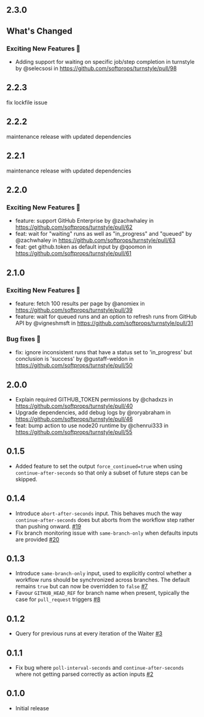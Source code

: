 ## 2.3.0

## What's Changed

### Exciting New Features 🎉
* Adding support for waiting on specific job/step completion in turnstyle by @selecsosi in https://github.com/softprops/turnstyle/pull/98

## 2.2.3

fix lockfile issue

## 2.2.2

maintenance release with updated dependencies

## 2.2.1

maintenance release with updated dependencies

## 2.2.0

### Exciting New Features 🎉

- feature: support GitHub Enterprise by @zachwhaley in https://github.com/softprops/turnstyle/pull/62
- feat: wait for "waiting" runs as well as "in_progress" and "queued" by @zachwhaley in https://github.com/softprops/turnstyle/pull/63
- feat: get github.token as default input by @qoomon in https://github.com/softprops/turnstyle/pull/61

## 2.1.0

### Exciting New Features 🎉

- feature: fetch 100 results per page by @anomiex in https://github.com/softprops/turnstyle/pull/39
- feature: wait for queued runs and an option to refresh runs from GitHub API by @vigneshmsft in https://github.com/softprops/turnstyle/pull/31

### Bug fixes 🐛

- fix: ignore inconsistent runs that have a status set to 'in_progress' but conclusion is 'success' by @gustaff-weldon in https://github.com/softprops/turnstyle/pull/50

## 2.0.0

- Explain required GITHUB_TOKEN permissions by @chadxzs in https://github.com/softprops/turnstyle/pull/40
- Upgrade dependencies, add debug logs by @roryabraham in https://github.com/softprops/turnstyle/pull/46
- feat: bump action to use node20 runtime by @chenrui333 in https://github.com/softprops/turnstyle/pull/55

## 0.1.5

- Added feature to set the output `force_continued=true` when using `continue-after-seconds` so that only a subset of future steps can be skipped.

## 0.1.4

- Introduce `abort-after-seconds` input. This behaves much the way `continue-after-seconds` does but aborts from the workflow step rather than pushing onward. [#19](https://github.com/softprops/turnstyle/pull/19)
- Fix branch monitoring issue with `same-branch-only` when defaults inputs are provided [#20](https://github.com/softprops/turnstyle/pull/20)

## 0.1.3

- Introduce `same-branch-only` input, used to explicitly control whether a workflow runs should be synchronized across branches. The default remains `true` but can now be overridden to `false` [#7](https://github.com/softprops/turnstyle/pull/7)
- Favour `GITHUB_HEAD_REF` for branch name when present, typically the case for `pull_request` triggers [#8](https://github.com/softprops/turnstyle/pull/8)

## 0.1.2

- Query for previous runs at every iteration of the Waiter [#3](https://github.com/softprops/turnstyle/pull/4)

## 0.1.1

- Fix bug where `poll-interval-seconds` and `continue-after-seconds` where not getting parsed correctly as action inputs [#2](https://github.com/softprops/turnstyle/pull/2)

## 0.1.0

- Initial release
